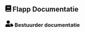 ## <img src='Images/book.svg' height=20/> Flapp Documentatie
### <img src='Images/bestuurder.svg' height=20/> Bestuurder documentatie
